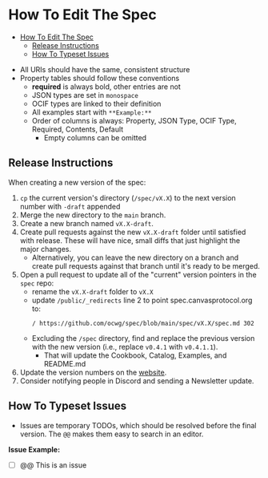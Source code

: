 # How To Edit The Spec
<!-- TOC -->
* [How To Edit The Spec](#how-to-edit-the-spec)
  * [Release Instructions](#release-instructions)
  * [How To Typeset Issues](#how-to-typeset-issues)
<!-- TOC -->

- All URIs should have the same, consistent structure
- Property tables should follow these conventions
    - **required** is always bold, other entries are not
    - JSON types are set in `monospace`
    - OCIF types are linked to their definition
    - All examples start with `**Example:**`
    - Order of columns is always: Property, JSON Type, OCIF Type, Required, Contents, Default
        - Empty columns can be omitted

## Release Instructions

When creating a new version of the spec:

1. `cp` the current version's directory (`/spec/vX.X`) to the next version number with `-draft` appended
2. Merge the new directory to the `main` branch.
3. Create a new branch named `vX.X-draft`.
4. Create pull requests against the new `vX.X-draft` folder until satisfied with release. These will have nice, small diffs that just highlight the major changes.
    - Alternatively, you can leave the new directory on a branch and create pull requests against that branch until it's ready to be merged.
5. Open a pull request to update all of the "current" version pointers in the `spec` repo:
    - rename the `vX.X-draft` folder to `vX.X`
    - update `/public/_redirects` line 2 to point spec.canvasprotocol.org to:
      ```
      / https://github.com/ocwg/spec/blob/main/spec/vX.X/spec.md 302
      ```
    - Excluding the `/spec` directory, find and replace the previous version with the new version (i.e., replace `v0.4.1` with `v0.4.1.1`).
        - That will update the Cookbook, Catalog, Examples, and README.md
6. Update the version numbers on the [website](https://github.com/ocwg/canvasprotocol.org/blob/main/index.html).
7. Consider notifying people in Discord and sending a Newsletter update.

## How To Typeset Issues
- Issues are temporary TODOs, which should be resolved before the final version. The `@@` makes them easy to search in an editor.

**Issue Example:**

- [ ] @@ This is an issue
